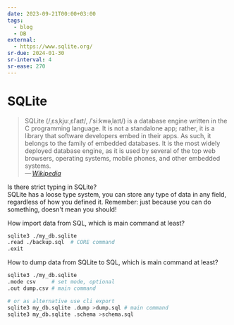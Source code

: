 ```yaml
---
date: 2023-09-21T00:00+03:00
tags:
  - blog
  - DB
external:
  - https://www.sqlite.org/
sr-due: 2024-01-30
sr-interval: 4
sr-ease: 270
---
```


# SQLite

> SQLite (/ˌɛsˌkjuːˌɛlˈaɪt/, /ˈsiːkwəˌlaɪt/) is a database engine written in the
> C programming language. It is not a standalone app; rather, it is a library
> that software developers embed in their apps. As such, it belongs to the
> family of embedded databases. It is the most widely deployed database engine,
> as it is used by several of the top web browsers, operating systems, mobile
> phones, and other embedded systems.\
> — <cite>[Wikipedia](https://en.wikipedia.org/wiki/SQLite)</cite>


Is there strict typing in SQLite?
&#10;<br>
SQLite has a loose type system, you can store any type of data in any field,
regardless of how you defined it. Remember: just because you can do something,
doesn't mean you should! <!--SR:!2024-11-11,2,250-->

How import data from SQL, which is main command at least?
&#10;<br>
```bash
sqlite3 ./my_db.sqlite
.read ./backup.sql  # CORE command
.exit
```

How to dump data from SQLite to SQL, which is main command at least?
&#10;<br>
```bash
sqlite3 ./my_db.sqlite
.mode csv     # set mode, optional
.out dump.csv # main command

# or as alternative use cli export
sqlite3 my_db.sqlite .dump >dump.sql # main command
sqlite3 my_db.sqlite .schema >schema.sql
```
